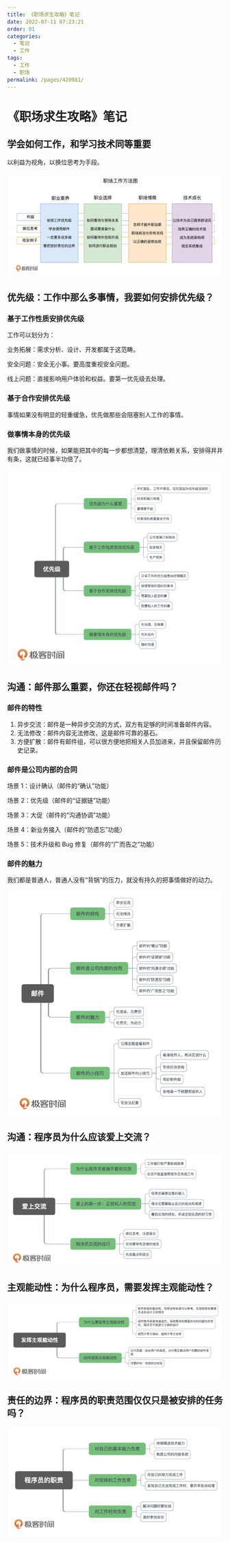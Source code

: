 ```yaml
---
title: 《职场求生攻略》笔记
date: 2022-07-11 07:23:21
order: 01
categories:
  - 笔记
  - 工作
tags:
  - 工作
  - 职场
permalink: /pages/420981/
---
```


# 《职场求生攻略》笔记

## 学会如何工作，和学习技术同等重要

以利益为视角，以换位思考为手段。

![](https://raw.githubusercontent.com/dunwu/images/master/snap/20220711064451.png)

## 优先级：工作中那么多事情，我要如何安排优先级？

### 基于工作性质安排优先级

工作可以划分为：

业务拓展：需求分析、设计、开发都属于这范畴。

安全问题：安全无小事。要高度重视安全问题。

线上问题：直接影响用户体验和权益。要第一优先级去处理。

### 基于合作安排优先级

事情如果没有明显的轻重缓急，优先做那些会阻塞别人工作的事情。

### 做事情本身的优先级

我们做事情的时候，如果能把其中的每一步都想清楚，理清依赖关系，安排得井井有条，这就已经事半功倍了。

![](https://raw.githubusercontent.com/dunwu/images/master/snap/20220711065205.png)

## 沟通：邮件那么重要，你还在轻视邮件吗？

### 邮件的特性

1. 异步交流：邮件是一种异步交流的方式，双方有足够的时间准备邮件内容。
2. 无法修改：邮件内容无法修改，这是邮件可靠的基石。
3. 方便扩散：邮件有邮件组，可以很方便地把相关人员加进来，并且保留邮件历史记录。

### 邮件是公司内部的合同

场景 1：设计确认（邮件的“确认”功能）

场景 2：优先级（邮件的“证据链”功能）

场景 3：大促（邮件的“沟通协调”功能）

场景 4：新业务接入（邮件的“防遗忘”功能）

场景 5：技术升级和 Bug 修复（邮件的“广而告之”功能）

### 邮件的魅力

我们都是普通人，普通人没有“背锅”的压力，就没有持久的把事情做好的动力。

![](https://raw.githubusercontent.com/dunwu/images/master/snap/20220711065742.png)

## 沟通：程序员为什么应该爱上交流？

### ![](https://raw.githubusercontent.com/dunwu/images/master/snap/20220711070152.png)

## 主观能动性：为什么程序员，需要发挥主观能动性？

![](https://raw.githubusercontent.com/dunwu/images/master/snap/20220711070531.png)

## 责任的边界：程序员的职责范围仅仅只是被安排的任务吗？

![](https://raw.githubusercontent.com/dunwu/images/master/snap/20220711070722.png)